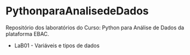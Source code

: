 # PythonparaAnalisedeDados
Repositório dos laboratórios do Curso: Python para Análise de Dados da plataforma EBAC.

- LaB01 - Variáveis e tipos de dados
